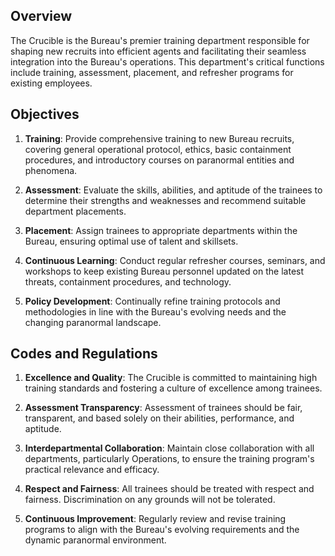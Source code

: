 
## Overview
The Crucible is the Bureau's premier training department responsible for shaping new recruits into efficient agents and facilitating their seamless integration into the Bureau's operations. This department's critical functions include training, assessment, placement, and refresher programs for existing employees. 

## Objectives

1. **Training**: Provide comprehensive training to new Bureau recruits, covering general operational protocol, ethics, basic containment procedures, and introductory courses on paranormal entities and phenomena.

2. **Assessment**: Evaluate the skills, abilities, and aptitude of the trainees to determine their strengths and weaknesses and recommend suitable department placements.

3. **Placement**: Assign trainees to appropriate departments within the Bureau, ensuring optimal use of talent and skillsets.

4. **Continuous Learning**: Conduct regular refresher courses, seminars, and workshops to keep existing Bureau personnel updated on the latest threats, containment procedures, and technology.

5. **Policy Development**: Continually refine training protocols and methodologies in line with the Bureau's evolving needs and the changing paranormal landscape.

## Codes and Regulations

1. **Excellence and Quality**: The Crucible is committed to maintaining high training standards and fostering a culture of excellence among trainees.

2. **Assessment Transparency**: Assessment of trainees should be fair, transparent, and based solely on their abilities, performance, and aptitude.

3. **Interdepartmental Collaboration**: Maintain close collaboration with all departments, particularly Operations, to ensure the training program's practical relevance and efficacy.

4. **Respect and Fairness**: All trainees should be treated with respect and fairness. Discrimination on any grounds will not be tolerated.

5. **Continuous Improvement**: Regularly review and revise training programs to align with the Bureau's evolving requirements and the dynamic paranormal environment.